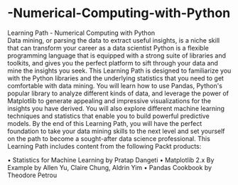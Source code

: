 # -Numerical-Computing-with-Python
Learning Path - Numerical Computing with Python
<br>
Data mining, or parsing the data to extract useful insights, is a niche skill that can transform your career as a data scientist Python is a flexible programming language that is equipped with a strong suite of libraries and toolkits, and gives you the perfect platform to sift through your data and mine the insights you seek. This Learning Path is designed to familiarize you with the Python libraries and the underlying statistics that you need to get comfortable with data mining.
You will learn how to use Pandas, Python's popular library to analyze different kinds of data, and leverage the power of Matplotlib to generate appealing and impressive visualizations for the insights you have derived. You will also explore different machine learning techniques and statistics that enable you to build powerful predictive models.
By the end of this Learning Path, you will have the perfect foundation to take your data mining skills to the next level and set yourself on the path to become a sought-after data science professional.
This Learning Path includes content from the following Packt products:

•	Statistics for Machine Learning by Pratap Dangeti
•	Matplotlib 2.x By Example by Allen Yu, Claire Chung, Aldrin Yim
•	Pandas Cookbook by Theodore Petrou
